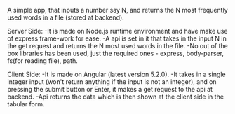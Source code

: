 A simple app, that inputs a number say N, and returns the N most frequently used words in a file (stored at backend).

Server Side:
-It is made on Node.js runtime environment and have make use of express frame-work for ease.
-A api is set in it that takes in the input N in the get request and returns the N most used words in the file.
-No out of the box libraries has been used, just the required ones - express, body-parser, fs(for reading file), path.

Client Side:
-It is made on Angular (latest version 5.2.0).
-It takes in a single integer input (won't return anything if the input is not an integer), and on pressing the submit button or Enter,  it makes a get request to the api at backend.
-Api returns the data which is then shown at the client side in the tabular form.
